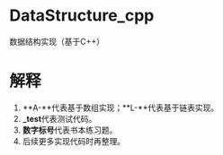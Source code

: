 # DataStructure_cpp

数据结构实现（基于C++）

# 解释

1. **A-**代表基于数组实现；**L-**代表基于链表实现。
2. **_test**代表测试代码。
3. **数字标号**代表书本练习题。
4. 后续更多实现代码时再整理。

